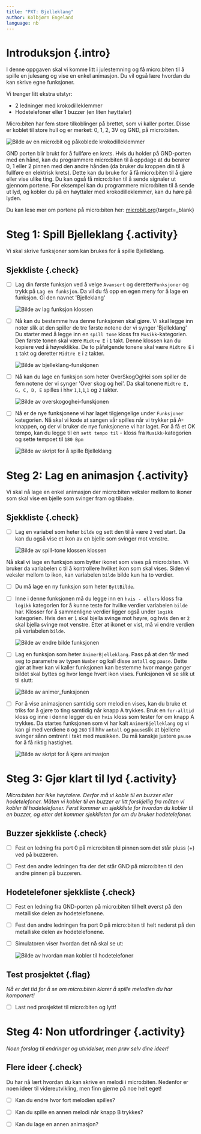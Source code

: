 ```yaml
---
title: "PXT: Bjelleklang"
author: Kolbjørn Engeland
language: nb
---
```



# Introduksjon {.intro} 

I denne oppgaven skal vi komme litt i julestemning og få micro:biten til å 
spille en julesang og vise en enkel animasjon. Du vil også lære hvordan du 
kan skrive egne funksjoner. 

Vi trenger litt ekstra utstyr:
- 2 ledninger med krokodilleklemmer
- Hodetelefoner eller 1 buzzer (en liten høyttaler)

Micro:biten har fem store tilkoblinger på brettet, som vi kaller porter. Disse 
er koblet til store hull og er merket: 0, 1, 2, 3V og GND, på micro:biten. 

![Bilde av en micro:bit og påkoblede krokodilleklemmer](kontakt.png)

GND porten blir brukt for å fullføre en krets. Hvis du holder på GND-porten med 
en hånd, kan du programmere micro:biten til å oppdage at du berører 0, 1 eller 
2 pinnen med den andre hånden (da bruker du kroppen din til å fullføre en 
elektrisk krets). Dette kan du bruke for å få micro:biten til å gjøre eller 
vise ulike ting. Du kan også få micro:biten til å sende signaler ut gjennom 
portene. For eksempel kan du programmere micro:biten til å sende ut lyd, og 
kobler du på en høyttaler med krokodilleklemmer, kan du høre på lyden. 

Du kan lese mer om portene på micro:biten her:
[microbit.org](https://microbit.org/no/guide/hardware/pins/){target=_blank}


# Steg 1: Spill Bjelleklang {.activity}

Vi skal skrive funksjoner som kan brukes for å spille Bjelleklang.

## Sjekkliste {.check}

- [ ] Lag din første funksjon ved å velge `Avansert` og deretter`Funksjoner` 
og trykk på `Lag en funksjon`. Da vil du få opp en egen meny for å lage en 
funksjon. Gi den navnet 'Bjelleklang' 

	![Bilde av lag funksjon klossen](lag_funksjon.png)

- [ ] Nå kan du bestemme hva denne funksjonen skal gjøre. Vi skal legge inn 
noter slik at den spiller de tre første notene der vi synger 'Bjelleklang'
Du starter med å legge inn en `spill tone` kloss fra `Musikk`-kategorien. 
Den første tonen skal være `Midtre E` i `1` takt. Denne klossen kan du kopiere 
ved å høyreklikke. De to påfølgende tonene skal være `Midtre E` i `1` takt og 
deretter `Midtre E` i `2` takter.

	![Bilde av bjelleklang-funskjonen](bjelleklang_funksjon.png)

- [ ] Nå kan du lage en funksjon som heter OverSkogOgHei som spiller de fem 
notene der vi synger 'Over skog og hei'. Da skal tonene 
`Midtre E, G, C, D, E` spilles i hhv `1`,`1`,`1`,`1` og `2` takter. 

	![Bilde av overskogoghei-funskjonen](overskogoghei_funksjon.png)

- [ ] Nå er de nye funksjonene vi har laget tilgjengelige under `Funksjoner` 
kategorien. Nå skal vi kode at sangen vår spilles når vi trykker på A-knappen, 
og der vi  bruker de nye funksjonene vi har laget. For å få et OK tempo, kan 
du legge til en `sett tempo til` - kloss fra `Musikk`-kategorien og sette 
tempoet til `180 Bpm`

	![Bilde av skript for å spille Bjelleklang](spill_bjelleklang.png)


# Steg 2: Lag en animasjon {.activity}

Vi skal nå lage en enkel animasjon der micro:biten veksler mellom to ikoner som 
skal vise en bjelle som svinger fram og tilbake.

## Sjekkliste {.check}

- [ ] Lag en variabel som heter `bilde` og sett den til å være `2` ved start. 
Da kan du også vise et ikon av en bjelle som svinger mot venstre.

	![Bilde av spill-tone klossen klossen](start_ikon.png)
	
Nå skal vi lage en funksjon som bytter ikonet som vises på micro:biten. Vi 
bruker da variabelen c til å kontrollere hvilket ikon som skal vises. Siden 
vi veksler mellom to ikon, kan variabelen `bilde` bilde kun ha to verdier. 

- [ ] Du må lage en ny funksjon som heter `ByttBilde`.

- [ ] Inne i denne funksjonen må du legge inn en `hvis - ellers` kloss fra 
`logikk` kategorien for å kunne teste for hvilke verdier variabelen `bilde` 
har. Klosser for å sammenligne verdier ligger også under `logikk` kategorien. 
Hvis den er `1` skal bjella svinge mot høyre, og hvis den er `2` skal bjella 
svinge mot venstre. Etter at ikonet er vist, må vi endre verdien på 
variabelen `bilde`.

	![Bilde av endre bilde funksjonen](endre_bilde.png)
 
- [ ] Lag en funksjon som heter `AnimerBjelleklang`. Pass på at den får med 
seg to parametre av typen `Number` og kall disse `antall` og `pause`. Dette 
gjør at hver kan vi kaller funksjonen kan bestemme hvor mange ganger bildet 
skal byttes og hvor lenge hvert ikon vises. Funksjonen vil se slik ut til 
slutt:
 
	![Bilde av animer_funksjonen](animer_funksjon.png)
	
- [ ] For å vise animasjonen samtidig som melodien vises, kan du bruke et 
triks for å gjøre to ting samtidig når knapp A trykkes. Bruk en 
`for-alltid` kloss og inne i denne legger du en `hvis` kloss som tester for 
om knapp A trykkes. Da startes funksjonen som vi har kalt
`AnimerBjelleklang` og vi kan gi med verdiene `8` og `260` till hhv `antall` 
og `pause`slik at bjellene svinger sånn omtrent i takt med musikken. Du må 
kanskje justere `pause` for å få riktig hastighet.

	![Bilde av skript for å kjøre animasjon](kjor_animasjon.png)


# Steg 3: Gjør klart til lyd {.activity}

*Micro:biten har ikke høytalere. Derfor må vi koble til en buzzer eller 
hodetelefoner. Måten vi kobler til en buzzer er litt forskjellig fra måten 
vi kobler til hodetelefoner. Først kommer en sjekkliste for hvordan du kobler 
til en buzzer, og etter det kommer sjekklisten for om du bruker 
hodetelefoner.*

## Buzzer sjekkliste {.check}

- [ ] Fest en ledning fra port 0 på micro:biten til pinnen som det står pluss 
(+) ved på buzzeren. 

- [ ] Fest den andre ledningen fra der det står GND på micro:biten til den 
andre pinnen på buzzeren.

## Hodetelefoner sjekkliste {.check}

- [ ] Fest en ledning fra GND-porten på micro:biten til helt øverst på den 
metalliske delen av hodetelefonene.

- [ ] Fest den andre ledningen fra port 0 på micro:biten til helt nederst på 
den metalliske delen av hodetelefonene.

- [ ] Simulatoren viser hvordan det nå skal se ut:

	![Bilde av hvordan man kobler til hodetelefoner](tilkobling_lyd.png)

## Test prosjektet {.flag}

*Nå er det tid for å se om micro:biten klarer å spille melodien du har 
komponert!*

- [ ] Last ned prosjektet til micro:biten og lytt!


# Steg 4: Non utfordringer {.activity}

*Noen forslag til endringer og utvidelser, men prøv selv dine ideer!*

## Flere ideer {.check}

Du har nå lært hvordan du kan skrive en melodi i micro:biten. Nedenfor er noen 
ideer til videreutvikling, men finn gjerne på noe helt eget!

- [ ] Kan du endre hvor fort melodien spilles? 

- [ ] Kan du spille en annen melodi når knapp B trykkes?

- [ ] Kan du lage en annen animasjon?
